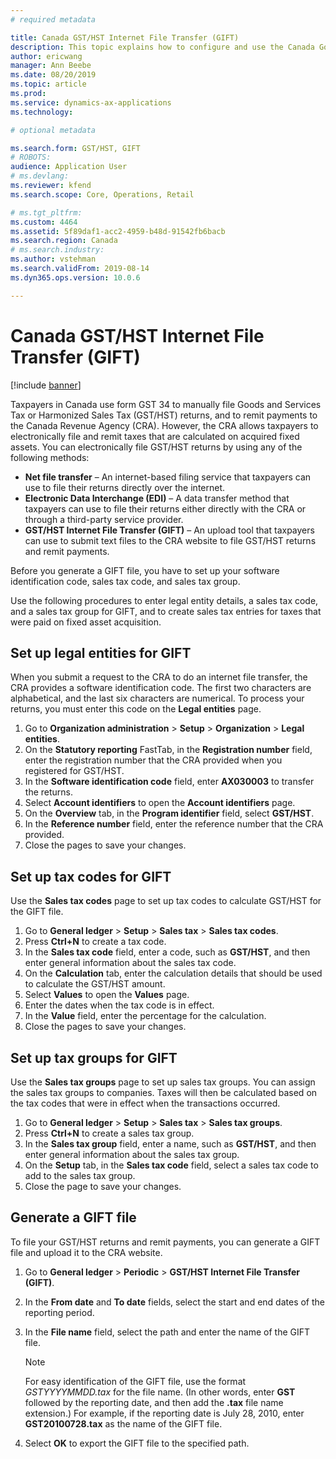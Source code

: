 ```yaml
---
# required metadata

title: Canada GST/HST Internet File Transfer (GIFT)
description: This topic explains how to configure and use the Canada Goods and Services Tax or Harmonized Sales Tax (GST/HST) Internet File Transfer (GIFT) feature.
author: ericwang
manager: Ann Beebe
ms.date: 08/20/2019
ms.topic: article
ms.prod: 
ms.service: dynamics-ax-applications
ms.technology: 

# optional metadata

ms.search.form: GST/HST, GIFT
# ROBOTS: 
audience: Application User
# ms.devlang: 
ms.reviewer: kfend
ms.search.scope: Core, Operations, Retail

# ms.tgt_pltfrm: 
ms.custom: 4464
ms.assetid: 5f89daf1-acc2-4959-b48d-91542fb6bacb
ms.search.region: Canada
# ms.search.industry: 
ms.author: vstehman
ms.search.validFrom: 2019-08-14
ms.dyn365.ops.version: 10.0.6

---
```


# Canada GST/HST Internet File Transfer (GIFT)

[!include [banner](../includes/banner.md)]

Taxpayers in Canada use form GST 34 to manually file Goods and Services Tax or Harmonized Sales Tax (GST/HST) returns, and to remit payments to the Canada Revenue Agency (CRA). However, the CRA allows taxpayers to electronically file and remit taxes that are calculated on acquired fixed assets. You can electronically file GST/HST returns by using any of the following methods:

- **Net file transfer** – An internet-based filing service that taxpayers can use to file their returns directly over the internet.
- **Electronic Data Interchange (EDI)** – A data transfer method that taxpayers can use to file their returns either directly with the CRA or through a third-party service provider.
- **GST/HST Internet File Transfer (GIFT)** – An upload tool that taxpayers can use to submit text files to the CRA website to file GST/HST returns and remit payments.

Before you generate a GIFT file, you have to set up your software identification code, sales tax code, and sales tax group.

Use the following procedures to enter legal entity details, a sales tax code, and a sales tax group for GIFT, and to create sales tax entries for taxes that were paid on fixed asset acquisition.

## Set up legal entities for GIFT

When you submit a request to the CRA to do an internet file transfer, the CRA provides a software identification code. The first two characters are alphabetical, and the last six characters are numerical. To process your returns, you must enter this code on the **Legal entities** page.

1. Go to **Organization administration** \> **Setup** \> **Organization** \> **Legal entities**.
2. On the **Statutory reporting** FastTab, in the **Registration number** field, enter the registration number that the CRA provided when you registered for GST/HST.
3. In the **Software identification code** field, enter **AX030003** to transfer the returns.
4. Select **Account identifiers** to open the **Account identifiers** page.
5. On the **Overview** tab, in the **Program identifier** field, select **GST/HST**.
6. In the **Reference number** field, enter the reference number that the CRA provided.
7. Close the pages to save your changes.

## Set up tax codes for GIFT

Use the **Sales tax codes** page to set up tax codes to calculate GST/HST for the GIFT file.

1. Go to **General ledger** \> **Setup** \> **Sales tax** \> **Sales tax codes**.
2. Press **Ctrl+N** to create a tax code.
3. In the **Sales tax code** field, enter a code, such as **GST/HST**, and then enter general information about the sales tax code.
4. On the **Calculation** tab, enter the calculation details that should be used to calculate the GST/HST amount.
5. Select **Values** to open the **Values** page.
6. Enter the dates when the tax code is in effect.
7. In the **Value** field, enter the percentage for the calculation.
8. Close the pages to save your changes.

## Set up tax groups for GIFT

Use the **Sales tax groups** page to set up sales tax groups. You can assign the sales tax groups to companies. Taxes will then be calculated based on the tax codes that were in effect when the transactions occurred.

1. Go to **General ledger** \> **Setup** \> **Sales tax** \> **Sales tax groups**.
2. Press **Ctrl+N** to create a sales tax group.
3. In the **Sales tax group** field, enter a name, such as **GST/HST**, and then enter general information about the sales tax group.
4. On the **Setup** tab, in the **Sales tax code** field, select a sales tax code to add to the sales tax group.
5. Close the page to save your changes.

## Generate a GIFT file

To file your GST/HST returns and remit payments, you can generate a GIFT file and upload it to the CRA website.

1. Go to **General ledger** \> **Periodic** \> **GST/HST Internet File Transfer (GIFT)**.
2. In the **From date** and **To date** fields, select the start and end dates of the reporting period.
3. In the **File name** field, select the path and enter the name of the GIFT file.

    > [!NOTE]
    > For easy identification of the GIFT file, use the format *GSTYYYYMMDD.tax* for the file name. (In other words, enter **GST** followed by the reporting date, and then add the **.tax** file name extension.) For example, if the reporting date is July 28, 2010, enter **GST20100728.tax** as the name of the GIFT file.

4. Select **OK** to export the GIFT file to the specified path.
